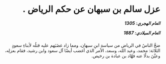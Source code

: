 <h1 dir="rtl">عزل سالم بن سبهان عن حكم الرياض .</h1>

<h5 dir="rtl">العام الهجري:  1305

العام الميلادي: 1887

</h5>

<p dir="rtl">ضجَّ الناسُ في الرياض من سياسةِ ابنِ سبهان، ومما زاد غضَبَهم عليه قتلُه لأبناءِ سعودٍ الثلاثة: محمد، وعبد الله، وسعد، الأمر الذي أغضب أيضًا آل سعود وابن رشيد، فقام بعزلِه، وعيَّنَ بدلًا عنه فهَّاد بن عبادة بن رخيص.</p></br>
